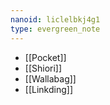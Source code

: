 ```yaml
---
nanoid: liclelbkj4g1
type: evergreen_note
---
```

- [[Pocket]]
- [[Shiori]]
- [[Wallabag]]
- [[Linkding]]
